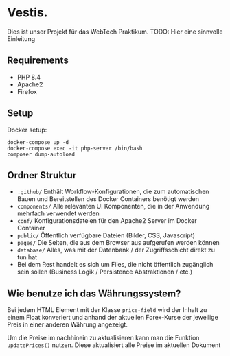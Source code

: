 # Vestis.

Dies ist unser Projekt für das WebTech Praktikum. TODO: Hier eine sinnvolle Einleitung


## Requirements

- PHP 8.4
- Apache2
- Firefox

## Setup

Docker setup: 

```shell
docker-compose up -d
docker-compose exec -it php-server /bin/bash
composer dump-autoload
```


## Ordner Struktur

- `.github/` Enthält Workflow-Konfigurationen, die zum automatischen Bauen und Bereitstellen des Docker Containers benötigt werden
- `components/` Alle relevanten UI Komponenten, die in der Anwendung mehrfach verwendet werden
- `conf/` Konfigurationsdateien für den Apache2 Server im Docker Container
- `public/` Öffentlich verfügbare Dateien (Bilder, CSS, Javascript)
- `pages/` Die Seiten, die aus dem Browser aus aufgerufen werden können
- `database/` Alles, was mit der Datenbank / der Zugriffsschicht direkt zu tun hat
- Bei dem Rest handelt es sich um Files, die nicht öffentlich zugänglich sein sollen (Business Logik / Persistence Abstraktionen / etc.)

## Wie benutze ich das Währungssystem?

Bei jedem HTML Element mit der Klasse `price-field` wird der Inhalt zu einem Float konveriert und anhand der aktuellen Forex-Kurse der jeweilige Preis in einer anderen Währung angezeigt.

Um die Preise im nachhinein zu aktualisieren kann man die Funktion `updatePrices()` nutzen. Diese aktualisiert alle Preise im aktuellen Dokument